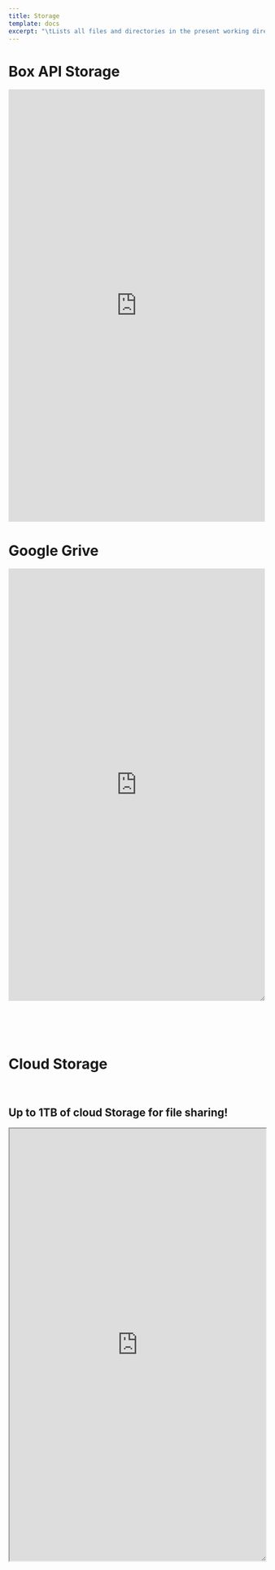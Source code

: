 ```yaml
---
title: Storage
template: docs
excerpt: "\tLists all files and directories in the present working directory"
---
```

<h1>Box API Storage </h1>


<iframe src="https://app.box.com/embed/s/x3khagylytqqjz8l4eymuhywodr6hjyj?sortColumn=date&view=icon" width="100%" height="850" frameborder="0" allowfullscreen webkitallowfullscreen msallowfullscreen></iframe>


<h1> Google Grive </h1>

<iframe style="resize:both; overflow:scroll;"  sandbox="allow-scripts"  src="https://drive.google.com/embeddedfolderview?id=1DHyQsPLziqSUODclplhnNX1eknzbZrL8#grid" width="100%" height="850" frameborder="0" allowfullscreen webkitallowfullscreen msallowfullscreen></iframe>

<br>

<br>

<br>
<br>
<br>

<h1>  Cloud Storage </h1>
<br>

<h2> Up to 1TB of cloud Storage for file sharing!</h2>
<iframe style="resize:both; overflow:scroll;"  sandbox="allow-scripts"  src="https://onedrive.live.com/embed?cid=D21009FDD967A241&resid=D21009FDD967A241%21538729&authkey=AHSDSyoYqzg2K2E" height="850px" width="100%" style="zoom:0.69; align-self:center;display:auto;display: block;border:2px solid gold;">
</iframe>
<br>
